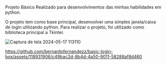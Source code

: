 Projeto Básico Realizado para desenvolvimentos das minhas habilidades em python.

O projeto tem como base principal, desenvolver uma simples janela/caixa de login utilizando python. 
Para realizar o projeto, foi utilizado como biblioteca principal a Tkinter. 

![Captura de tela 2024-05-17 113110](https://github.com/bernardofernandezz/basic-login-box/assets/118931906/683f97b0-3929-4316-8586-bb88976d7e8b)


https://github.com/bernardofernandezz/basic-login-box/assets/118931906/c49bac2d-8b4d-4a50-9011-58288af8d460

